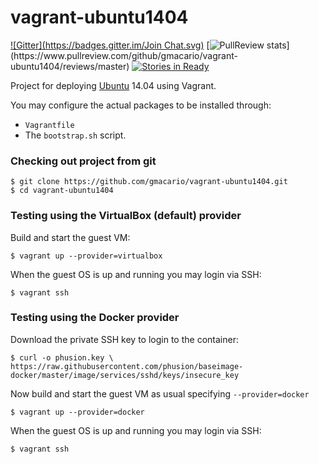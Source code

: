 vagrant-ubuntu1404
==================

[![Gitter](https://badges.gitter.im/Join Chat.svg)](https://gitter.im/gmacario/vagrant-ubuntu1404?utm_source=badge&utm_medium=badge&utm_campaign=pr-badge&utm_content=badge)
[![PullReview stats](https://www.pullreview.com/github/gmacario/vagrant-ubuntu1404/badges/master.svg?)](https://www.pullreview.com/github/gmacario/vagrant-ubuntu1404/reviews/master)
[![Stories in Ready](https://badge.waffle.io/gmacario/vagrant-ubuntu1404.png?label=ready&title=Ready)](https://waffle.io/gmacario/vagrant-ubuntu1404)

Project for deploying [Ubuntu](http://www.ubuntu.com/) 14.04 using Vagrant.

You may configure the actual packages to be installed through:
* `Vagrantfile`
* The `bootstrap.sh` script.

### Checking out project from git

```
$ git clone https://github.com/gmacario/vagrant-ubuntu1404.git
$ cd vagrant-ubuntu1404
```

### Testing using the VirtualBox (default) provider
Build and start the guest VM:

```
$ vagrant up --provider=virtualbox
```

When the guest OS is up and running you may login via SSH:

```
$ vagrant ssh
```

### Testing using the Docker provider

Download the private SSH key to login to the container:

```
$ curl -o phusion.key \
https://raw.githubusercontent.com/phusion/baseimage-docker/master/image/services/sshd/keys/insecure_key
```

Now build and start the guest VM as usual specifying `--provider=docker`

```
$ vagrant up --provider=docker
```

When the guest OS is up and running you may login via SSH:

```
$ vagrant ssh
```

<!-- EOF -->
